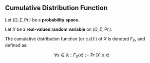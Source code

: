 ## Cumulative Distribution Function

Let $(\Omega, \Sigma, \Pr)$ be a **probability space**.

Let $X$ be a **real-valued random variable** on $(\Omega, \Sigma, \Pr)$.

The cumulative distribution function (or c.d.f.) of $X$ is denoted $F_X$, and defined as:

$$
\forall x \in \mathbb{R}: {F_X}(x) := \Pr(X \leq x)
$$
